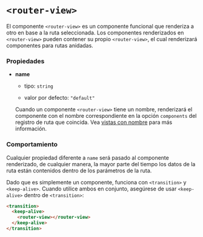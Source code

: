 # `<router-view>`

El componente `<router-view>` es un componente funcional que renderiza a otro en base a la ruta seleccionada. Los componentes renderizados en `<router-view>` pueden contener su propio `<router-view>`, el cual renderizará componentes para rutas anidadas.

### Propiedades

- **name**

  - tipo: `string`

  - valor por defecto: `"default"`

  Cuando un componente `<router-view>` tiene un nombre, renderizará el componente con el nombre correspondiente en la opción `components` del registro de ruta que coincida. Vea [vistas con nombre](../essentials/named-views.md) para más información.

### Comportamiento

Cualquier propiedad diferente a `name` será pasado al componente renderizado, de cualquier manera, la mayor parte del tiempo los datos de la ruta están contenidos dentro de los parámetros de la ruta.

Dado que es simplemente un componente, funciona con `<transition>` y `<keep-alive>`. Cuando utilice ambos en conjunto, asegúrese de usar `<keep-alive>` dentro de `<transition>`:

``` html
<transition>
  <keep-alive>
    <router-view></router-view>
  </keep-alive>
</transition>
```
